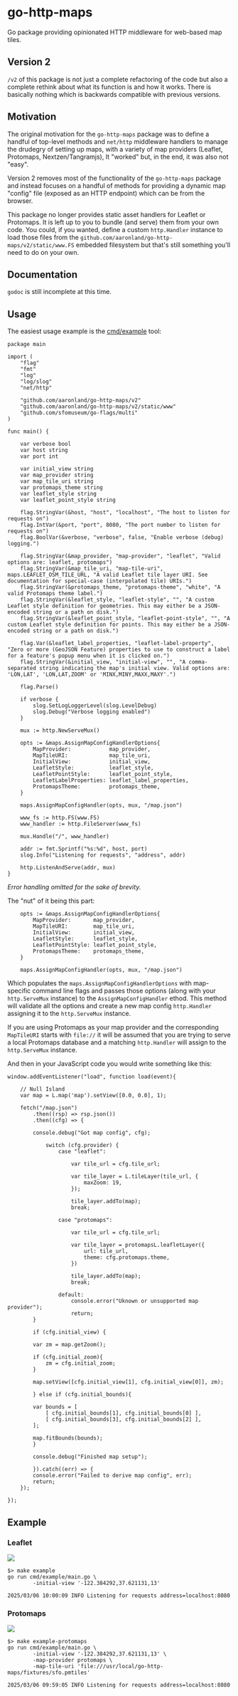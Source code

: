 # go-http-maps

Go package providing opinionated HTTP middleware for web-based map tiles.

## Version 2

`/v2` of this package is not just a complete refactoring of the code but also a complete rethink about what its function is and how it works. There is basically nothing which is backwards compatible with previous versions.

## Motivation

The original motivation for the `go-http-maps` package was to define a handful of top-level methods and `net/http` middleware handlers to manage the drudegry of setting up maps, with a variety of map providers (Leaflet, Protomaps, Nextzen/Tangramjs), It "worked" but, in the end, it was also not "easy".

Version 2 removes most of the functionality of the `go-http-maps` package and instead focuses on a handful of methods for providing a dynamic map "config" file (exposed as an HTTP endpoint) which can be from the browser.

This package no longer provides static asset handlers for Leaflet or Protomaps. It is left up to you to bundle (and serve) them from your own code. You could, if you wanted, define a custom `http.Handler` instance to load those files from the `github.com/aaronland/go-http-maps/v2/static/www.FS` embedded filesystem but that's still something you'll need to do on your own.

## Documentation

`godoc` is still incomplete at this time.

## Usage

The easiest usage example is the [cmd/example](cmd/example/main.go) tool:

```
package main

import (
	"flag"
	"fmt"
	"log"
	"log/slog"
	"net/http"

	"github.com/aaronland/go-http-maps/v2"
	"github.com/aaronland/go-http-maps/v2/static/www"
	"github.com/sfomuseum/go-flags/multi"	
)

func main() {

	var verbose bool
	var host string
	var port int

	var initial_view string
	var map_provider string
	var map_tile_uri string
	var protomaps_theme string
	var leaflet_style string
	var leaflet_point_style string

	flag.StringVar(&host, "host", "localhost", "The host to listen for requests on")
	flag.IntVar(&port, "port", 8080, "The port number to listen for requests on")
	flag.BoolVar(&verbose, "verbose", false, "Enable verbose (debug) logging.")

	flag.StringVar(&map_provider, "map-provider", "leaflet", "Valid options are: leaflet, protomaps")
	flag.StringVar(&map_tile_uri, "map-tile-uri", maps.LEAFLET_OSM_TILE_URL, "A valid Leaflet tile layer URI. See documentation for special-case (interpolated tile) URIs.")
	flag.StringVar(&protomaps_theme, "protomaps-theme", "white", "A valid Protomaps theme label.")
	flag.StringVar(&leaflet_style, "leaflet-style", "", "A custom Leaflet style definition for geometries. This may either be a JSON-encoded string or a path on disk.")
	flag.StringVar(&leaflet_point_style, "leaflet-point-style", "", "A custom Leaflet style definition for points. This may either be a JSON-encoded string or a path on disk.")

	flag.Var(&leaflet_label_properties, "leaflet-label-property", "Zero or more (GeoJSON Feature) properties to use to construct a label for a feature's popup menu when it is clicked on.")
	flag.StringVar(&initial_view, "initial-view", "", "A comma-separated string indicating the map's initial view. Valid options are: 'LON,LAT', 'LON,LAT,ZOOM' or 'MINX,MINY,MAXX,MAXY'.")

	flag.Parse()

	if verbose {
		slog.SetLogLoggerLevel(slog.LevelDebug)
		slog.Debug("Verbose logging enabled")
	}

	mux := http.NewServeMux()

	opts := &maps.AssignMapConfigHandlerOptions{
		MapProvider:            map_provider,
		MapTileURI:             map_tile_uri,
		InitialView:            initial_view,
		LeafletStyle:           leaflet_style,
		LeafletPointStyle:      leaflet_point_style,
		LeafletLabelProperties: leaflet_label_properties,
		ProtomapsTheme:         protomaps_theme,	
	}

	maps.AssignMapConfigHandler(opts, mux, "/map.json")
	
	www_fs := http.FS(www.FS)
	www_handler := http.FileServer(www_fs)

	mux.Handle("/", www_handler)

	addr := fmt.Sprintf("%s:%d", host, port)
	slog.Info("Listening for requests", "address", addr)

	http.ListenAndServe(addr, mux)
}
```

_Error handling omitted for the sake of brevity._

The "nut" of it being this part:

```
	opts := &maps.AssignMapConfigHandlerOptions{
		MapProvider:       map_provider,
		MapTileURI:        map_tile_uri,
		InitialView:       initial_view,
		LeafletStyle:      leaflet_style,
		LeafletPointStyle: leaflet_point_style,
		ProtomapsTheme:    protomaps_theme,
	}

	maps.AssignMapConfigHandler(opts, mux, "/map.json")
```

Which populates the `maps.AssignMapConfigHandlerOptions` with map-specific command line flags and passes those options (along with your `http.ServeMux` instance) to the `AssignMapConfigHandler` ethod. This method will validate all the options and create a new map config `http.Handler` assigning it to the `http.ServeMux` instance.

If you are using Protomaps as your map provider and the corresponding `MapTileURI` starts with `file://` it will be assumed that you are trying to serve a local Protomaps database and a matching `http.Handler` will assign to the `http.ServeMux` instance.

And then in your JavaScript code you would write something like this:

```
window.addEventListener("load", function load(event){

    // Null Island    
    var map = L.map('map').setView([0.0, 0.0], 1);    

    fetch("/map.json")
        .then((rsp) => rsp.json())
        .then((cfg) => {

	    console.debug("Got map config", cfg);
	    
            switch (cfg.provider) {
                case "leaflet":

                    var tile_url = cfg.tile_url;

                    var tile_layer = L.tileLayer(tile_url, {
                        maxZoom: 19,
                    });

                    tile_layer.addTo(map);
                    break;

                case "protomaps":

                    var tile_url = cfg.tile_url;

                    var tile_layer = protomapsL.leafletLayer({
                        url: tile_url,
                        theme: cfg.protomaps.theme,
                    })

                    tile_layer.addTo(map);
                    break;

                default:
                    console.error("Uknown or unsupported map provider");
                    return;
	    }

	    if (cfg.initial_view) {

		var zm = map.getZoom();

		if (cfg.initial_zoom){
		    zm = cfg.initial_zoom;
		}

		map.setView([cfg.initial_view[1], cfg.initial_view[0]], zm);
		
	    } else if (cfg.initial_bounds){

		var bounds = [
		    [ cfg.initial_bounds[1], cfg.initial_bounds[0] ],
		    [ cfg.initial_bounds[3], cfg.initial_bounds[2] ],
		];

		map.fitBounds(bounds);
	    }
	    
	    console.debug("Finished map setup");
	    
        }).catch((err) => {
	    console.error("Failed to derive map config", err);
	    return;
	});    
    
});
```

## Example

### Leaflet

![](docs/images/go-http-maps-leaflet.png)

```
$> make example
go run cmd/example/main.go \
		-initial-view '-122.384292,37.621131,13'
		
2025/03/06 10:00:09 INFO Listening for requests address=localhost:8080
```

### Protomaps

![](docs/images/go-http-maps-protomaps.png)

```
$> make example-protomaps
go run cmd/example/main.go \
		-initial-view '-122.384292,37.621131,13' \
		-map-provider protomaps \
		-map-tile-uri 'file:///usr/local/go-http-maps/fixtures/sfo.pmtiles'
		
2025/03/06 09:59:05 INFO Listening for requests address=localhost:8080
```

